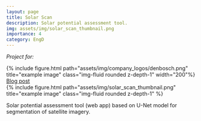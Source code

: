 ```yaml
---
layout: page
title: Solar Scan
description: Solar potential assessment tool.
img: assets/img/solar_scan_thumbnail.png
importance: 4
category: EngD
---
```


<div class="row justify-content-sm-center">
    <div class="col-sm mt-2 mt-md-0">
        <p><i>Project for:</i></p>
        {% include figure.html path="assets/img/company_logos/denbosch.png" title="example image" class="img-fluid rounded z-depth-1" width="200"%}
        <a href="/blog/2019/solarscan/">Blog post</a>
    </div>
    <div class="col-sm mt-10 mt-md-2">
        {% include figure.html path="assets/img/solar_scan_thumbnail.png" title="example image" class="img-fluid rounded z-depth-1" %}
    </div>
</div>

Solar potential assessment tool (web app) based on U-Net model for segmentation of satellite imagery.
